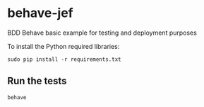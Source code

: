 # behave-jef
BDD Behave basic example for testing and deployment purposes


To install the Python required libraries:

    sudo pip install -r requirements.txt

Run the tests
---------------------

    behave
